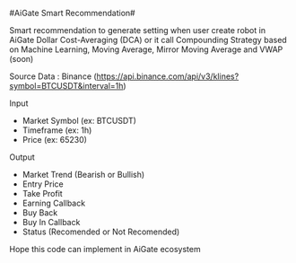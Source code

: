 #AiGate Smart Recommendation#

Smart recommendation to generate setting when user create robot in AiGate Dollar Cost-Averaging (DCA) or it call Compounding Strategy based on Machine Learning, Moving Average, Mirror Moving Average and VWAP (soon)

Source Data : Binance (https://api.binance.com/api/v3/klines?symbol=BTCUSDT&interval=1h)

Input 
- Market Symbol (ex: BTCUSDT)
- Timeframe (ex: 1h)
- Price (ex: 65230)

Output
- Market Trend (Bearish or Bullish)
- Entry Price
- Take Profit
- Earning Callback
- Buy Back
- Buy In Callback
- Status (Recomended or Not Recomended)

Hope this code can implement in AiGate ecosystem
